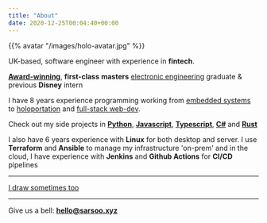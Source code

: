 ```yaml
---
title: "About"
date: 2020-12-25T00:04:40+00:00
---
```


{{% avatar "/images/holo-avatar.jpg" %}}

UK-based, software engineer with experience in __fintech__. 

[__Award-winning__](/dev-engineering/#awards), __first-class__ __masters__ [electronic engineering](/dev-engineering) graduate & previous __Disney__ intern

I have 8 years experience programming working from [embedded systems](/posts/iot) to [holoportation](/holo) and [full-stack web-dev](/mixonomer).

Check out my side projects in [__Python__](/mixonomer), [__Javascript__](/mixonomer), [__Typescript__](/selector), [__C#__](/selector) and [__Rust__](/posts/draught)

I also have 6 years experience with __Linux__ for both desktop and server. I use __Terraform__ and __Ansible__ to manage my infrastructure 'on-prem' and in the cloud, I have experience with __Jenkins__ and __Github Actions__ for __CI/CD__ pipelines

---

[I draw sometimes too](https://www.instagram.com/pack_it_in_/)

---

Give us a bell: [__hello@sarsoo.xyz__](mailto:hello@sarsoo.xyz)
